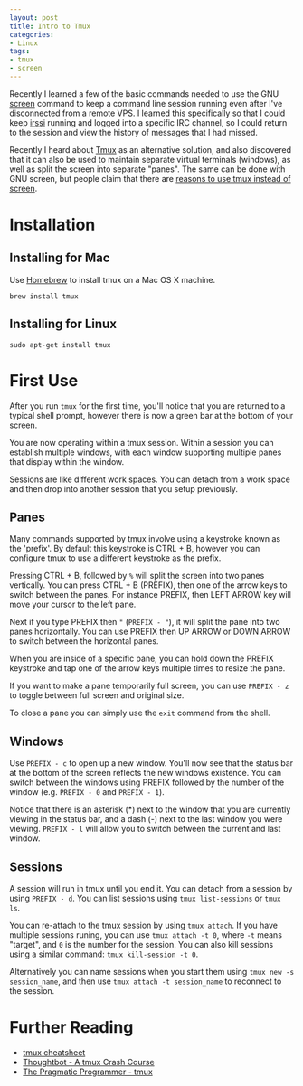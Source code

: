 ```yaml
---
layout: post
title: Intro to Tmux
categories:
- Linux
tags:
- tmux
- screen
---
```


Recently I learned a few of the basic commands needed to use
the GNU [screen](https://en.wikipedia.org/wiki/GNU_Screen) command to keep
a command line session running even after I've disconnected from a remote VPS.
I learned this specifically so that I could keep [irssi](https://irssi.org/)
running and logged into a specific IRC channel, so I could return to the session
and view the history of messages that I had missed.

Recently I heard about [Tmux](https://en.wikipedia.org/wiki/Tmux) as an
alternative solution, and also discovered that it can also be used to maintain
separate virtual terminals (windows), as well as split the screen into separate
"panes". The same can be done with GNU screen, but people claim that there are
[reasons to use tmux instead of screen](http://superuser.com/questions/236158/tmux-vs-screen).

# Installation

## Installing for Mac

Use [Homebrew](http://brew.sh/) to install tmux on a Mac OS X machine.

``` shell
brew install tmux
```

## Installing for Linux

``` shell
sudo apt-get install tmux
```

# First Use

After you run `tmux` for the first time, you'll notice that you are returned to
a typical shell prompt, however there is now a green bar at the bottom of your
screen.

You are now operating within a tmux session. Within a session you can establish
multiple windows, with each window supporting multiple panes that display within
the window.

Sessions are like different work spaces. You can detach from a work space and
then drop into another session that you setup previously.

## Panes

Many commands supported by tmux involve using a keystroke known as the 'prefix'.
By default this keystroke is CTRL + B, however you can configure tmux to use
a different keystroke as the prefix.

Pressing CTRL + B, followed by `%` will split the screen into two panes
vertically. You can press CTRL + B (PREFIX), then one of the arrow keys to
switch between the panes. For instance PREFIX, then LEFT ARROW key will move
your cursor to the left pane.

Next if you type PREFIX then `"` (`PREFIX - "`), it will split the pane into two
panes horizontally. You can use PREFIX then UP ARROW or DOWN ARROW to switch
between the horizontal panes.

When you are inside of a specific pane, you can hold down the PREFIX keystroke
and tap one of the arrow keys multiple times to resize the pane.

If you want to make a pane temporarily full screen, you can use `PREFIX - z` to
toggle between full screen and original size.

To close a pane you can simply use the `exit` command from the shell.

## Windows

Use `PREFIX - c` to open up a new window. You'll now see that the status bar
at the bottom of the screen reflects the new windows existence. You can switch
between the windows using PREFIX followed by the number of the window (e.g.
`PREFIX - 0` and `PREFIX - 1`).

Notice that there is an asterisk (*) next to the window that you are currently
viewing in the status bar, and a dash (-) next to the last window you were
viewing. `PREFIX - l` will allow you to switch between the current and last
window.

## Sessions

A session will run in tmux until you end it. You can detach from a session by
using `PREFIX - d`. You can list sessions using `tmux list-sessions` or
`tmux ls`. 

You can re-attach to the tmux session by using `tmux attach`. If you have
multiple sessions runing, you can use `tmux attach -t 0`, where `-t`
means "target", and `0` is the number for the session. You can also kill
sessions using a similar command: `tmux kill-session -t 0`.

Alternatively you can name sessions when you start them using
`tmux new -s session_name`, and then use `tmux attach -t session_name` to
reconnect to the session.

# Further Reading

* [tmux cheatsheet](/resources/cheat-sheets/linux/#tmux)
* [Thoughtbot - A tmux Crash Course](https://robots.thoughtbot.com/a-tmux-crash-course)
* [The Pragmatic Programmer - tmux](http://pragprog.com/book/bhtmux/tmux)
